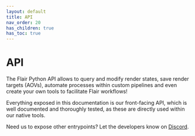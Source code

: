 ```yaml
---
layout: default
title: API
nav_order: 20
has_children: true
has_toc: true
---
```


# API

The Flair Python API allows to query and modify render states, save render targets (AOVs), automate processes within custom pipelines and even create your own tools to facilitate Flair workflows!

Everything exposed in this documentation is our front-facing API, which is well documented and thoroughly tested, as these are directly used within our native tools.

Need us to expose other entrypoints? Let the developers know on [Discord](/discord).